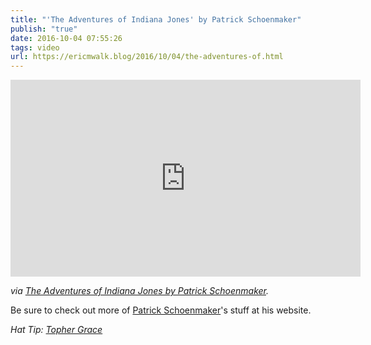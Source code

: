 ```yaml
---
title: "'The Adventures of Indiana Jones' by Patrick Schoenmaker"
publish: "true"
date: 2016-10-04 07:55:26
tags: video
url: https://ericmwalk.blog/2016/10/04/the-adventures-of.html
---
```


<iframe width="560" height="315" src="https://www.youtube.com/embed/iE8v5WDbbC4" title="YouTube video player" frameborder="0" allow="accelerometer; autoplay; clipboard-write; encrypted-media; gyroscope; picture-in-picture" allowfullscreen></iframe>

*via <a href="http://www.patrickschoenmaker.com/adventures-indiana-jones/">The Adventures of Indiana Jones by Patrick Schoenmaker</a>.*

Be sure to check out more of <a href="http://www.patrickschoenmaker.com/" target="_blank">Patrick Schoenmaker</a>'s stuff at his website.

*Hat Tip: <a href="https://twitter.com/tophergrace" target="_blank">Topher Grace</a>*
